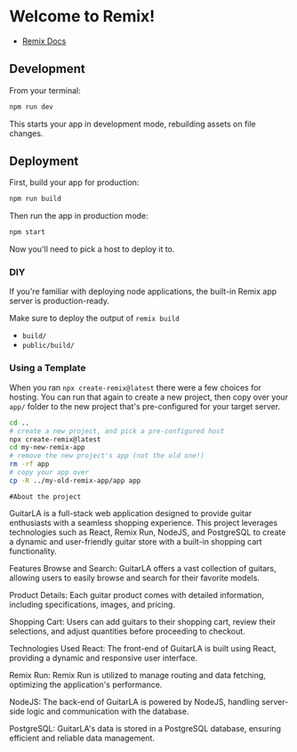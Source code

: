 # Welcome to Remix!

- [Remix Docs](https://remix.run/docs)

## Development

From your terminal:

```sh
npm run dev
```

This starts your app in development mode, rebuilding assets on file changes.

## Deployment

First, build your app for production:

```sh
npm run build
```

Then run the app in production mode:

```sh
npm start
```

Now you'll need to pick a host to deploy it to.

### DIY

If you're familiar with deploying node applications, the built-in Remix app server is production-ready.

Make sure to deploy the output of `remix build`

- `build/`
- `public/build/`

### Using a Template

When you ran `npx create-remix@latest` there were a few choices for hosting. You can run that again to create a new project, then copy over your `app/` folder to the new project that's pre-configured for your target server.

```sh
cd ..
# create a new project, and pick a pre-configured host
npx create-remix@latest
cd my-new-remix-app
# remove the new project's app (not the old one!)
rm -rf app
# copy your app over
cp -R ../my-old-remix-app/app app
```

`#About the project`

GuitarLA is a full-stack web application designed to provide guitar enthusiasts with a seamless shopping experience. This project leverages technologies such as React, Remix Run, NodeJS, and PostgreSQL to create a dynamic and user-friendly guitar store with a built-in shopping cart functionality.

Features
Browse and Search: GuitarLA offers a vast collection of guitars, allowing users to easily browse and search for their favorite models.

Product Details: Each guitar product comes with detailed information, including specifications, images, and pricing.

Shopping Cart: Users can add guitars to their shopping cart, review their selections, and adjust quantities before proceeding to checkout.


Technologies Used
React: The front-end of GuitarLA is built using React, providing a dynamic and responsive user interface.

Remix Run: Remix Run is utilized to manage routing and data fetching, optimizing the application's performance.

NodeJS: The back-end of GuitarLA is powered by NodeJS, handling server-side logic and communication with the database.

PostgreSQL: GuitarLA's data is stored in a PostgreSQL database, ensuring efficient and reliable data management.



